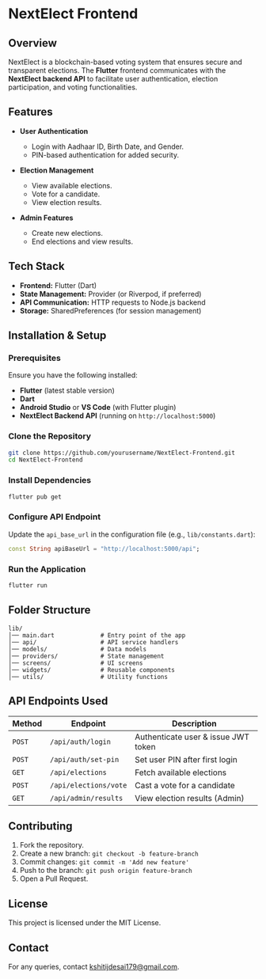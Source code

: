 # NextElect Frontend

## Overview
NextElect is a blockchain-based voting system that ensures secure and transparent elections. The **Flutter** frontend communicates with the **NextElect backend API** to facilitate user authentication, election participation, and voting functionalities.

## Features
- **User Authentication**
  - Login with Aadhaar ID, Birth Date, and Gender.
  - PIN-based authentication for added security.

- **Election Management**
  - View available elections.
  - Vote for a candidate.
  - View election results.

- **Admin Features**
  - Create new elections.
  - End elections and view results.

## Tech Stack
- **Frontend:** Flutter (Dart)
- **State Management:** Provider (or Riverpod, if preferred)
- **API Communication:** HTTP requests to Node.js backend
- **Storage:** SharedPreferences (for session management)

## Installation & Setup
### Prerequisites
Ensure you have the following installed:
- **Flutter** (latest stable version)
- **Dart**
- **Android Studio** or **VS Code** (with Flutter plugin)
- **NextElect Backend API** (running on `http://localhost:5000`)

### Clone the Repository
```sh
git clone https://github.com/yourusername/NextElect-Frontend.git
cd NextElect-Frontend
```

### Install Dependencies
```sh
flutter pub get
```

### Configure API Endpoint
Update the `api_base_url` in the configuration file (e.g., `lib/constants.dart`):
```dart
const String apiBaseUrl = "http://localhost:5000/api";
```

### Run the Application
```sh
flutter run
```

## Folder Structure
```
lib/
│── main.dart             # Entry point of the app
│── api/                  # API service handlers
│── models/               # Data models
│── providers/            # State management
│── screens/              # UI screens
│── widgets/              # Reusable components
│── utils/                # Utility functions
```

## API Endpoints Used
| Method | Endpoint | Description |
|--------|----------|--------------|
| `POST` | `/api/auth/login` | Authenticate user & issue JWT token |
| `POST` | `/api/auth/set-pin` | Set user PIN after first login |
| `GET` | `/api/elections` | Fetch available elections |
| `POST` | `/api/elections/vote` | Cast a vote for a candidate |
| `GET` | `/api/admin/results` | View election results (Admin) |

## Contributing
1. Fork the repository.
2. Create a new branch: `git checkout -b feature-branch`
3. Commit changes: `git commit -m 'Add new feature'`
4. Push to the branch: `git push origin feature-branch`
5. Open a Pull Request.

## License
This project is licensed under the MIT License.

## Contact
For any queries, contact kshitijdesai179@gmail.com.

